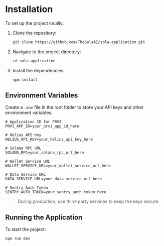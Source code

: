 # Installation

To set up the project locally:

1. Clone the repository:

    ```sh
    git clone https://github.com/TheSolaAI/sola-application.git
    ```

2. Navigate to the project directory:

    ```sh
    cd sola-application
    ```

3. Install the dependencies:

    ```sh
    npm install
    ```

## Environment Variables

Create a `.env` file in the root folder to store your API keys and other environment variables.

```env
# Application ID for PRVI
PRVI_APP_ID=your_prvi_app_id_here

# Helius API Key
HELIUS_API_KEY=your_helius_api_key_here

# Solana RPC URL
SOLANA_RPC=your_solana_rpc_url_here

# Wallet Service URL
WALLET_SERVICE_URL=your_wallet_service_url_here

# Data Service URL
DATA_SERVICE_URL=your_data_service_url_here

# Sentry Auth Token
SENTRY_AUTH_TOKEN=your_sentry_auth_token_here
```

> During production, use third-party services to keep the keys secure.

## Running the Application

To start the project:

```sh
npm run dev
```
